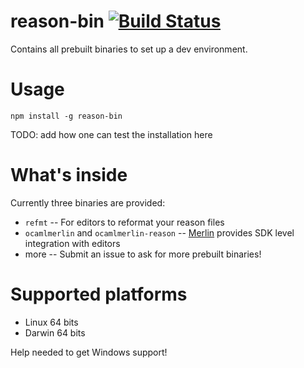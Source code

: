 # reason-bin [![Build Status](https://travis-ci.org/yunxing/reason-bin.svg?branch=master)](https://travis-ci.org/yunxing/reason-bin)

Contains all prebuilt binaries to set up a dev environment. 

# Usage
```
npm install -g reason-bin
```
TODO: add how one can test the installation here

# What's inside
Currently three binaries are provided:
- `refmt` -- For editors to reformat your reason files
- `ocamlmerlin` and `ocamlmerlin-reason` -- [Merlin](https://github.com/ocaml/merlin) provides SDK level integration with editors
- more -- Submit an issue to ask for more prebuilt binaries!

# Supported platforms
- Linux 64 bits
- Darwin 64 bits

Help needed to get Windows support!
